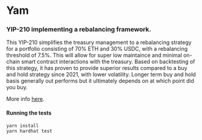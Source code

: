 # Yam 
### YIP-210 implementing a rebalancing framework.

This YIP-210 simplifies the treasury management to a rebalancing strategy for a portfolio consisting of 70% ETH and 30% USDC, with a rebalancing threshold of 7.5%. This will allow for super low maintaince and minimal on-chain smart contract interactions with the treasury.
Based on backtesting of this strategy, it has proven to provide superior results compared to a buy and hold strategy since 2021, with lower volatility. Longer term buy and hold basis generally out performs but it ultimately depends on at which point did you buy.

More info [here](https://snapshot.org/#/yam.eth/proposal/0xaee9727ec0319e77da7ac49d5e4db631a75fb034aa27748e688c4bfb8458c349).

#### Running the tests

```
yarn install
yarn hardhat test
```